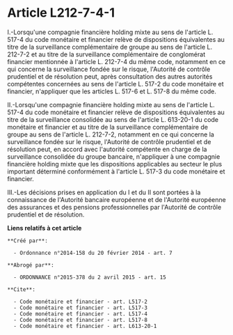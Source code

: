 # Article L212-7-4-1

I.-Lorsqu'une compagnie financière holding mixte au sens de l'article L. 517-4 du code monétaire et financier relève de
dispositions équivalentes au titre de la surveillance complémentaire de groupe au sens de l'article L. 212-7-2 et au titre de
la surveillance complémentaire de conglomérat financier mentionnée à l'article L. 212-7-4 du même code, notamment en ce qui
concerne la surveillance fondée sur le risque, l'Autorité de contrôle prudentiel et de résolution peut, après consultation
des autres autorités compétentes concernées au sens de l'article L. 517-2 du code monétaire et financier, n'appliquer que les
articles L. 517-6 et L. 517-8 du même code. 

II.-Lorsqu'une compagnie financière holding mixte au sens de l'article L. 517-4 du code monétaire et financier relève de
dispositions équivalentes au titre de la surveillance consolidée au sens de l'article L. 613-20-1 du code monétaire et
financier et au titre de la surveillance complémentaire de groupe au sens de l'article L. 212-7-2, notamment en ce qui
concerne la surveillance fondée sur le risque, l'Autorité de contrôle prudentiel et de résolution peut, en accord avec
l'autorité compétente en charge de la surveillance consolidée du groupe bancaire, n'appliquer à une compagnie financière
holding mixte que les dispositions applicables au secteur le plus important déterminé conformément à l'article L. 517-3 du
code monétaire et financier. 

III.-Les décisions prises en application du I et du II sont portées à la connaissance de l'Autorité bancaire européenne et de
l'Autorité européenne des assurances et des pensions professionnelles par l'Autorité de contrôle prudentiel et de résolution.

**Liens relatifs à cet article**

	**Créé par**:

	  - Ordonnance n°2014-158 du 20 février 2014 - art. 7

	**Abrogé par**:

	  - ORDONNANCE n°2015-378 du 2 avril 2015 - art. 15

	**Cite**:

	  - Code monétaire et financier - art. L517-2
	  - Code monétaire et financier - art. L517-3
	  - Code monétaire et financier - art. L517-4
	  - Code monétaire et financier - art. L517-8
	  - Code monétaire et financier - art. L613-20-1
